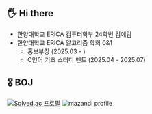  ## 🖐️ Hi there
 - 한양대학교 ERICA 컴퓨터학부 24학번 김예림
 - 한양대학교 ERICA 알고리즘 학회 0&1
   - 홍보부장 (2025.03 - )
   - C언어 기초 스터디 멘토 (2025.04 - 2025.07)

## 🎖️ BOJ
[![Solved.ac 프로필](http://mazassumnida.wtf/api/v2/generate_badge?boj=yerim2298)](https://solved.ac/yerim2298)
![mazandi profile](http://mazandi.herokuapp.com/api?handle=yerim2298&theme=warm)
<!-- warm / cold / dark -->

<!--
**doorimng/doorimng** is a ✨ _special_ ✨ repository because its `README.md` (this file) appears on your GitHub profile.

Here are some ideas to get you started:

- 🔭 I’m currently working on ...
- 🌱 I’m currently learning ...
- 👯 I’m looking to collaborate on ...
- 🤔 I’m looking for help with ...
- 💬 Ask me about ...
- 📫 How to reach me: ...
- 😄 Pronouns: ...
- ⚡ Fun fact: ...
-->
